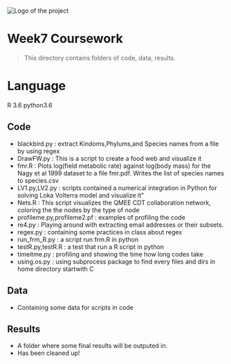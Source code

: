 ![Logo of the project](https://raw.githubusercontent.com/jehna/readme-best-practices/master/sample-logo.png)

# Week7 Coursework
> This directory contains folders of code, data, results.

# Language
R 3.6 python3.6

## Code
* blackbird.py : extract Kindoms,Phylums,and Species names from a file by using regex
* DrawFW.py : This is a script to create a food web and visualize it
* fmr.R : Plots log(field metabolic rate) against log(body mass) for the Nagy et al 1999 dataset to a file fmr.pdf. Writes the list of species names to species.csv
* LV1.py,LV2.py :  scripts contained a numerical integration in Python for solving Loka Volterra model and visualize it"
* Nets.R :  This script visualizes the QMEE CDT collaboration network, coloring the the nodes by the type of node
* profileme.py,profileme2.pf : examples of profiling the code
* re4.py : Playing around with extracting email addresses or their subsets.
* regex.py : containing some practices in class about regex 
* run_frm_R.py : a script run frm.R in python
* testR.py,testR.R : a test that run a R script in python 
* timeitme.py : profiling and showing the time how long codes take
* using.os.py : using subprocess package to find every files and dirs in home directory startwith C



## Data
* Containing some data for scripts in code

## Results
* A folder where some final results will be outputed in.
* Has been cleaned up!